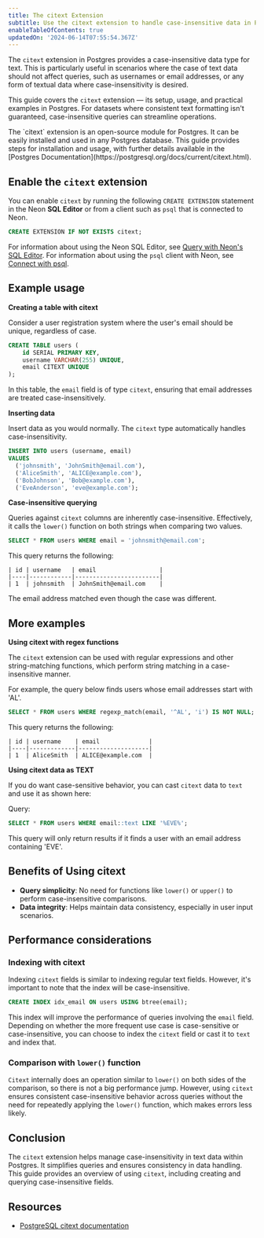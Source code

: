 ```yaml
---
title: The citext Extension
subtitle: Use the citext extension to handle case-insensitive data in Postgres
enableTableOfContents: true
updatedOn: '2024-06-14T07:55:54.367Z'
---
```


The `citext` extension in Postgres provides a case-insensitive data type for text. This is particularly useful in scenarios where the case of text data should not affect queries, such as usernames or email addresses, or any form of textual data where case-insensitivity is desired.

<CTA />

This guide covers the `citext` extension — its setup, usage, and practical examples in Postgres. For datasets where consistent text formatting isn't guaranteed, case-insensitive queries can streamline operations.

<Admonition type="note">
The `citext` extension is an open-source module for Postgres. It can be easily installed and used in any Postgres database. This guide provides steps for installation and usage, with further details available in the [Postgres Documentation](https://postgresql.org/docs/current/citext.html).
</Admonition>

## Enable the `citext` extension

You can enable `citext` by running the following `CREATE EXTENSION` statement in the Neon **SQL Editor** or from a client such as `psql` that is connected to Neon.

```sql
CREATE EXTENSION IF NOT EXISTS citext;
```

For information about using the Neon SQL Editor, see [Query with Neon's SQL Editor](/docs/get-started-with-neon/query-with-neon-sql-editor). For information about using the `psql` client with Neon, see [Connect with psql](/docs/connect/query-with-psql-editor).

## Example usage

**Creating a table with citext**

Consider a user registration system where the user's email should be unique, regardless of case.

```sql
CREATE TABLE users (
    id SERIAL PRIMARY KEY,
    username VARCHAR(255) UNIQUE,
    email CITEXT UNIQUE
);
```

In this table, the `email` field is of type `citext`, ensuring that email addresses are treated case-insensitively.

**Inserting data**

Insert data as you would normally. The `citext` type automatically handles case-insensitivity.

```sql
INSERT INTO users (username, email)
VALUES
  ('johnsmith', 'JohnSmith@email.com'),
  ('AliceSmith', 'ALICE@example.com'),
  ('BobJohnson', 'Bob@example.com'),
  ('EveAnderson', 'eve@example.com');
```

**Case-insensitive querying**

Queries against `citext` columns are inherently case-insensitive. Effectively, it calls the `lower()` function on both strings when comparing two values.

```sql
SELECT * FROM users WHERE email = 'johnsmith@email.com';
```

This query returns the following:

```text
| id | username   | email                  |
|----|------------|------------------------|
| 1  | johnsmith  | JohnSmith@email.com    |
```

The email address matched even though the case was different.

## More examples

**Using citext with regex functions**

The `citext` extension can be used with regular expressions and other string-matching functions, which perform string matching in a case-insensitive manner.

For example, the query below finds users whose email addresses start with 'AL'.

```sql
SELECT * FROM users WHERE regexp_match(email, '^AL', 'i') IS NOT NULL;
```

This query returns the following:

```text
| id | username    | email              |
|----|-------------|--------------------|
| 1  | AliceSmith  | ALICE@example.com  |
```

**Using citext data as TEXT**

If you do want case-sensitive behavior, you can cast `citext` data to `text` and use it as shown here:

Query:

```sql
SELECT * FROM users WHERE email::text LIKE '%EVE%';
```

This query will only return results if it finds a user with an email address containing 'EVE'.

## Benefits of Using citext

- **Query simplicity**: No need for functions like `lower()` or `upper()` to perform case-insensitive comparisons.
- **Data integrity**: Helps maintain data consistency, especially in user input scenarios.

## Performance considerations

### Indexing with citext

Indexing `citext` fields is similar to indexing regular text fields. However, it's important to note that the index will be case-insensitive.

```sql
CREATE INDEX idx_email ON users USING btree(email);
```

This index will improve the performance of queries involving the `email` field. Depending on whether the more frequent use case is case-sensitive or case-insensitive, you can choose to index the `citext` field or cast it to `text` and index that.

### Comparison with `lower()` function

`Citext` internally does an operation similar to `lower()` on both sides of the comparison, so there is not a big performance jump. However, using `citext` ensures consistent case-insensitive behavior across queries without the need for repeatedly applying the `lower()` function, which makes errors less likely.

## Conclusion

The `citext` extension helps manage case-insensitivity in text data within Postgres. It simplifies queries and ensures consistency in data handling. This guide provides an overview of using `citext`, including creating and querying case-insensitive fields.

## Resources

- [PostgreSQL citext documentation](https://www.postgresql.org/docs/current/citext.html)

<NeedHelp/>

